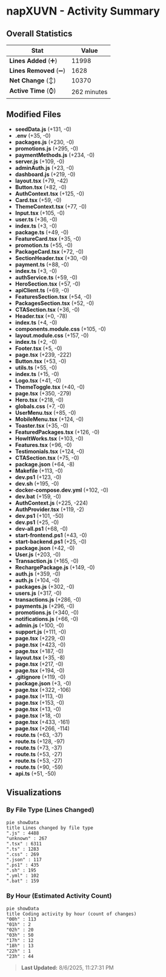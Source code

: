 # napXUVN - Activity Summary 

## Overall Statistics

| Stat                   | Value                                                             |
| ---------------------- | ----------------------------------------------------------------- |
| **Lines Added** (➕)   | 11998                                          |
| **Lines Removed** (➖) | 1628                                        |
| **Net Change** (↕)    | 10370                |
| **Active Time** (⌚)   | 262 minutes |


## Modified Files
- **seedData.js** (+131, -0)
- **.env** (+35, -0)
- **packages.js** (+230, -0)
- **promotions.js** (+295, -0)
- **paymentMethods.js** (+234, -0)
- **server.js** (+109, -0)
- **adminAuth.js** (+23, -0)
- **dashboard.js** (+219, -0)
- **layout.tsx** (+79, -42)
- **Button.tsx** (+82, -0)
- **AuthContext.tsx** (+125, -0)
- **Card.tsx** (+59, -0)
- **ThemeContext.tsx** (+77, -0)
- **Input.tsx** (+105, -0)
- **user.ts** (+36, -0)
- **index.ts** (+3, -0)
- **package.ts** (+49, -0)
- **FeatureCard.tsx** (+35, -0)
- **promotion.ts** (+55, -0)
- **PackageCard.tsx** (+72, -0)
- **SectionHeader.tsx** (+30, -0)
- **payment.ts** (+88, -0)
- **index.ts** (+3, -0)
- **authService.ts** (+59, -0)
- **HeroSection.tsx** (+57, -0)
- **apiClient.ts** (+69, -0)
- **FeaturesSection.tsx** (+54, -0)
- **PackagesSection.tsx** (+52, -0)
- **CTASection.tsx** (+36, -0)
- **Header.tsx** (+0, -78)
- **index.ts** (+4, -0)
- **components.module.css** (+105, -0)
- **layout.module.css** (+157, -0)
- **index.ts** (+2, -0)
- **Footer.tsx** (+5, -0)
- **page.tsx** (+239, -222)
- **Button.tsx** (+53, -0)
- **utils.ts** (+55, -0)
- **index.ts** (+15, -0)
- **Logo.tsx** (+41, -0)
- **ThemeToggle.tsx** (+40, -0)
- **page.tsx** (+350, -279)
- **Hero.tsx** (+218, -0)
- **globals.css** (+7, -0)
- **UserMenu.tsx** (+85, -0)
- **MobileMenu.tsx** (+124, -0)
- **Toaster.tsx** (+35, -0)
- **FeaturedPackages.tsx** (+126, -0)
- **HowItWorks.tsx** (+103, -0)
- **Features.tsx** (+96, -0)
- **Testimonials.tsx** (+124, -0)
- **CTASection.tsx** (+75, -0)
- **package.json** (+64, -8)
- **Makefile** (+113, -0)
- **dev.ps1** (+123, -0)
- **dev.sh** (+195, -0)
- **docker-compose.dev.yml** (+102, -0)
- **dev.bat** (+159, -0)
- **AuthContext.js** (+225, -224)
- **AuthProvider.tsx** (+119, -2)
- **dev.ps1** (+101, -50)
- **dev.ps1** (+25, -0)
- **dev-all.ps1** (+68, -0)
- **start-frontend.ps1** (+43, -0)
- **start-backend.ps1** (+25, -0)
- **package.json** (+42, -0)
- **User.js** (+203, -0)
- **Transaction.js** (+165, -0)
- **RechargePackage.js** (+149, -0)
- **auth.js** (+359, -0)
- **auth.js** (+104, -0)
- **packages.js** (+302, -0)
- **users.js** (+317, -0)
- **transactions.js** (+286, -0)
- **payments.js** (+296, -0)
- **promotions.js** (+340, -0)
- **notifications.js** (+66, -0)
- **admin.js** (+100, -0)
- **support.js** (+111, -0)
- **page.tsx** (+229, -0)
- **page.tsx** (+423, -0)
- **page.tsx** (+187, -0)
- **layout.tsx** (+35, -8)
- **page.tsx** (+217, -0)
- **page.tsx** (+194, -0)
- **.gitignore** (+119, -0)
- **package.json** (+3, -0)
- **page.tsx** (+322, -106)
- **page.tsx** (+113, -0)
- **page.tsx** (+153, -0)
- **page.tsx** (+13, -0)
- **page.tsx** (+18, -0)
- **page.tsx** (+433, -161)
- **page.tsx** (+266, -114)
- **route.ts** (+63, -37)
- **route.ts** (+128, -97)
- **route.ts** (+73, -37)
- **route.ts** (+53, -27)
- **route.ts** (+53, -27)
- **route.ts** (+90, -59)
- **api.ts** (+51, -50)

## Visualizations

### By File Type (Lines Changed)

```mermaid
pie showData
title Lines changed by file type
".js" : 4488
"unknown" : 267
".tsx" : 6311
".ts" : 1283
".css" : 269
".json" : 117
".ps1" : 435
".sh" : 195
".yml" : 102
".bat" : 159
```

### By Hour (Estimated Activity Count)

```mermaid
pie showData
title Coding activity by hour (count of changes)
"00h" : 113
"01h" : 2
"02h" : 20
"03h" : 50
"17h" : 12
"18h" : 13
"22h" : 1
"23h" : 44
```


> **Last Updated:** 8/6/2025, 11:27:31 PM